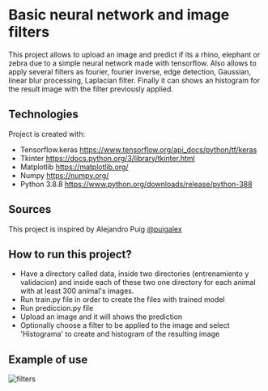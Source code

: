 # Basic neural network and image filters
This project allows to upload an image and predict if its a rhino, elephant or zebra due to a simple neural network made with tensorflow. Also allows to apply several filters as fourier, fourier inverse, edge detection, Gaussian, linear blur processing, Laplacian filter. Finally it can shows an histogram for the result image with the filter previously applied.

## Technologies
Project is created with:
* Tensorflow.keras https://www.tensorflow.org/api_docs/python/tf/keras
* Tkinter https://docs.python.org/3/library/tkinter.html
* Matplotlib https://matplotlib.org/
* Numpy https://numpy.org/
* Python 3.8.8 https://www.python.org/downloads/release/python-388

## Sources
This project is inspired by Alejandro Puig [@puigalex](https://github.com/puigalex) 

## How to run this project?
* Have a directory called data, inside two directories (entrenamiento y validacion) and inside each of these two one directory for each animal with at least 300 animal's images. 
* Run train.py file in order to create the files with trained model
* Run prediccion.py file 
* Upload an image and it will shows the prediction
* Optionally choose a filter to be applied to the image and select 'Histograma' to create and histogram of the resulting image

## Example of use
![filters](https://user-images.githubusercontent.com/31389972/186054432-bd161472-a5d9-4ca8-8e78-a8a8534ae871.JPG)

